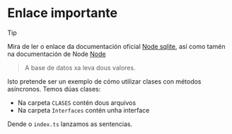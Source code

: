 # Enlace importante

>[!Tip]
> Mira de ler o enlace da documentación oficial [Node sqlite](https://github.com/kriasoft/node-sqlite), así como tamén na documentación de Node [Node](https://nodejs.org/api/sqlite.html)

> A base de datos xa leva dous valores.

Isto pretende ser un exemplo de cómo utilizar clases con métodos asíncronos. Temos dúas clases:

- Na carpeta `CLASES` contén dous arquivos
- Na carpeta `Interfaces` contén unha interface

Dende o `index.ts` lanzamos as sentencias.